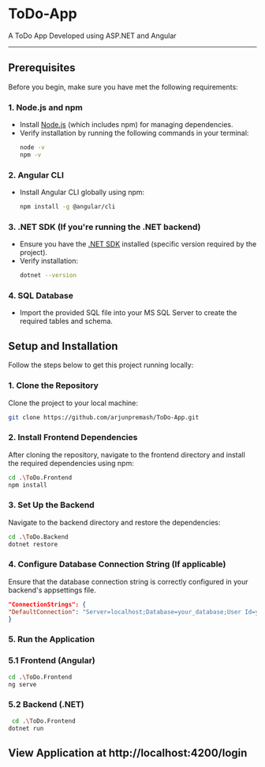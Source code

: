 # ToDo-App
A ToDo App Developed using ASP.NET and Angular

---

## Prerequisites

Before you begin, make sure you have met the following requirements:

### 1. **Node.js and npm**  
   - Install [Node.js](https://nodejs.org/) (which includes npm) for managing dependencies.
   - Verify installation by running the following commands in your terminal:
     ```bash
     node -v
     npm -v
     ```

### 2. **Angular CLI**  
   - Install Angular CLI globally using npm:
     ```bash
     npm install -g @angular/cli
     ```

### 3. **.NET SDK** (If you're running the .NET backend)
   - Ensure you have the [.NET SDK](https://dotnet.microsoft.com/download) installed (specific version required by the project).
   - Verify installation:
     ```bash
     dotnet --version
     ```

### 4. **SQL Database**
   - Import the provided SQL file into your MS SQL Server to create the required tables and schema.

## Setup and Installation

Follow the steps below to get this project running locally:

### 1. Clone the Repository

   Clone the project to your local machine:
   ```bash
   git clone https://github.com/arjunpremash/ToDo-App.git
   ```
### 2. Install Frontend Dependencies

   After cloning the repository, navigate to the frontend directory and install the required dependencies using npm:
   ```bash
   cd .\ToDo.Frontend
   npm install
  ```

### 3. Set Up the Backend 

  Navigate to the backend directory and restore the dependencies:
  ```bash
  cd .\ToDo.Backend
  dotnet restore
  ```

### 4. Configure Database Connection String (If applicable)

  Ensure that the database connection string is correctly configured in your backend's appsettings file.
  ```json
"ConnectionStrings": {
  "DefaultConnection": "Server=localhost;Database=your_database;User Id=your_user;Password=your_password;"
}
  ```
### 5. Run the Application
### 5.1 Frontend (Angular) 
  ```bash
  cd .\ToDo.Frontend
  ng serve
  ```
### 5.2 Backend (.NET)
```bash
 cd .\ToDo.Frontend
dotnet run
```
  
## View Application at http://localhost:4200/login
  

